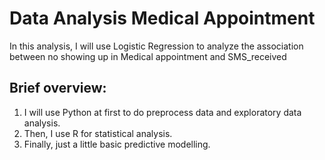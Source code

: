 # Data Analysis Medical Appointment 
In this analysis, I will use Logistic Regression to analyze the association between no showing up in Medical appointment and SMS_received

## Brief overview: 
1. I will use Python at first to do preprocess data and exploratory data analysis. 
2. Then, I use R for statistical analysis.  
3. Finally, just a little basic predictive modelling. 
